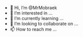- 👋 Hi, I’m @MrMobraek
- 👀 I’m interested in ...
- 🌱 I’m currently learning ...
- 💞️ I’m looking to collaborate on ...
- 📫 How to reach me ...

<!---
MrMobraek/MrMobraek is a ✨ special ✨ repository because its `README.md` (this file) appears on your GitHub profile.
You can click the Preview link to take a look at your changes.
--->
